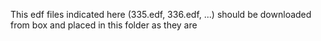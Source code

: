 
This edf files indicated here (335.edf, 336.edf, ...) should be downloaded from box and placed in this folder as they are
